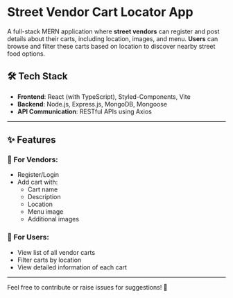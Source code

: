 # Street Vendor Cart Locator App

A full-stack MERN application where **street vendors** can register and post details about their carts, including location, images, and menu. **Users** can browse and filter these carts based on location to discover nearby street food options.

## 🛠 Tech Stack

- **Frontend**: React (with TypeScript), Styled-Components, Vite
- **Backend**: Node.js, Express.js, MongoDB, Mongoose
- **API Communication**: RESTful APIs using Axios

---

## ✨ Features

### 🛒 For Vendors:
- Register/Login
- Add cart with:
  - Cart name
  - Description
  - Location
  - Menu image
  - Additional images

### 📍 For Users:
- View list of all vendor carts
- Filter carts by location
- View detailed information of each cart

---

Feel free to contribute or raise issues for suggestions! 🚀


